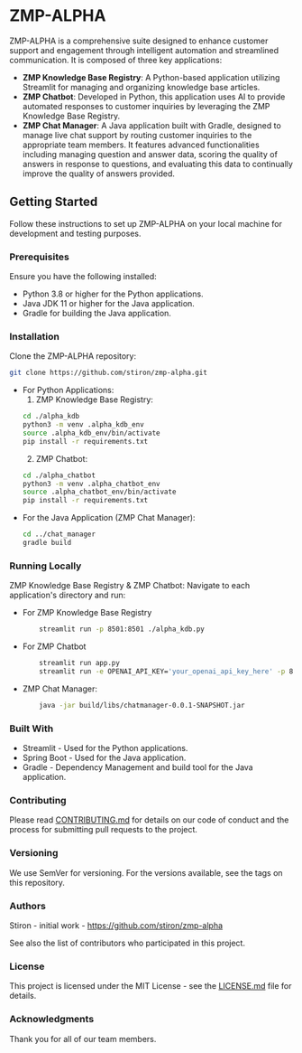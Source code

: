 # ZMP-ALPHA

ZMP-ALPHA is a comprehensive suite designed to enhance customer support and engagement through intelligent automation and streamlined communication. It is composed of three key applications:

- **ZMP Knowledge Base Registry**: A Python-based application utilizing Streamlit for managing and organizing knowledge base articles.
- **ZMP Chatbot**: Developed in Python, this application uses AI to provide automated responses to customer inquiries by leveraging the ZMP Knowledge Base Registry.
- **ZMP Chat Manager**: A Java application built with Gradle, designed to manage live chat support by routing customer inquiries to the appropriate team members. It features advanced functionalities including managing question and answer data, scoring the quality of answers in response to questions, and evaluating this data to continually improve the quality of answers provided.


## Getting Started

Follow these instructions to set up ZMP-ALPHA on your local machine for development and testing purposes.

### Prerequisites

Ensure you have the following installed:
- Python 3.8 or higher for the Python applications.
- Java JDK 11 or higher for the Java application.
- Gradle for building the Java application.

### Installation

Clone the ZMP-ALPHA repository:

```bash
git clone https://github.com/stiron/zmp-alpha.git
```

* For Python Applications:
    1. ZMP Knowledge Base Registry:
    ```bash
    cd ./alpha_kdb
    python3 -m venv .alpha_kdb_env
    source .alpha_kdb_env/bin/activate
    pip install -r requirements.txt
    ```
    2. ZMP Chatbot:
    ```bash
    cd ./alpha_chatbot
    python3 -m venv .alpha_chatbot_env
    source .alpha_chatbot_env/bin/activate
    pip install -r requirements.txt
    ```
* For the Java Application (ZMP Chat Manager):
    ```bash
    cd ../chat_manager
    gradle build
    ```

### Running Locally
ZMP Knowledge Base Registry & ZMP Chatbot:
Navigate to each application's directory and run:
* For ZMP Knowledge Base Registry
    ```bash
        streamlit run -p 8501:8501 ./alpha_kdb.py 
    ```
* For ZMP Chatbot
    ```bash
        streamlit run app.py
        streamlit run -e OPENAI_API_KEY='your_openai_api_key_here' -p 8502:8502 ./alpha_chatbot.py

    ```
* ZMP Chat Manager:
    ```bash
        java -jar build/libs/chatmanager-0.0.1-SNAPSHOT.jar
    ```

### Built With
* Streamlit - Used for the Python applications.
* Spring Boot - Used for the Java application.
* Gradle - Dependency Management and build tool for the Java application.

### Contributing
Please read [CONTRIBUTING.md](https://github.com/stiron/zmp-alpha/blob/main/CONTRIBUTING.md) for details on our code of conduct and the process for submitting pull requests to the project.

### Versioning
We use SemVer for versioning. For the versions available, see the tags on this repository.

### Authors
Stiron - initial work - https://github.com/stiron/zmp-alpha

See also the list of contributors who participated in this project.

### License
This project is licensed under the MIT License - see the [LICENSE.md](https://github.com/stiron/zmp-alpha/blob/main/LICENSE.md) file for details.

### Acknowledgments
Thank you for all of our team members. 

